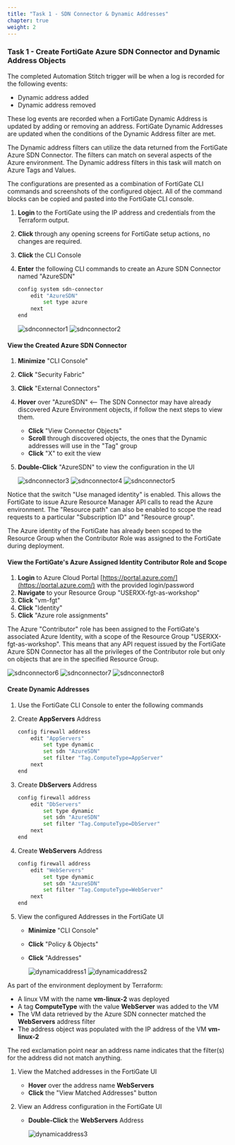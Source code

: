 ```yaml
---
title: "Task 1 - SDN Connector & Dynamic Addresses"
chapter: true
weight: 2
---
```


### Task 1 - Create FortiGate Azure SDN Connector and Dynamic Address Objects

The completed Automation Stitch trigger will be when a log is recorded for the following events:

* Dynamic address added
* Dynamic address removed

These log events are recorded when a FortiGate Dynamic Address is updated by adding or removing an address. FortiGate Dynamic Addresses are updated when the conditions of the Dynamic Address filter are met.

The Dynamic address filters can utilize the data returned from the FortiGate Azure SDN Connector. The filters can match on several aspects of the Azure environment. The Dynamic address filters in this task will match on Azure Tags and Values.

The configurations are presented as a combination of FortiGate CLI commands and screenshots of the configured object.  All of the command blocks can be copied and pasted into the FortiGate CLI console.

1. **Login** to the FortiGate using the IP address and credentials from the Terraform output.
1. **Click** through any opening screens for FortiGate setup actions, no changes are required.
1. **Click** the CLI Console
1. **Enter** the following CLI commands to create an Azure SDN Connector named "AzureSDN"

    ```bash
    config system sdn-connector
        edit "AzureSDN"
            set type azure
        next
    end
    ```

    ![sdnconnector1](../images/sdnconnector-01.jpg)
    ![sdnconnector2](../images/sdnconnector-02.jpg)

#### View the Created Azure SDN Connector

1. **Minimize** "CLI Console"
1. **Click** "Security Fabric"
1. **Click** "External Connectors"
1. **Hover** over "AzureSDN" <-- The SDN Connector may have already discovered Azure Environment objects, if follow the next steps to view them.
    * **Click** "View Connector Objects"
    * **Scroll** through discovered objects, the ones that the Dynamic addresses will use in the "Tag" group
    * **Click** "X" to exit the view

1. **Double-Click** "AzureSDN" to view the configuration in the UI

    ![sdnconnector3](../images/sdnconnector-03.jpg)
    ![sdnconnector4](../images/sdnconnector-04.jpg)
    ![sdnconnector5](../images/sdnconnector-05.jpg)

Notice that the switch "Use managed identity" is enabled. This allows the FortiGate to issue Azure Resource Manager API calls to read the Azure environment.  The "Resource path" can also be enabled to scope the read requests to a particular "Subscription ID" and "Resource group".

The Azure identity of the FortiGate has already been scoped to the Resource Group when the Contributor Role was assigned to the FortiGate during deployment.

#### View the FortiGate's Azure Assigned Identity Contributor Role and Scope

1. **Login** to Azure Cloud Portal [https://portal.azure.com/](https://portal.azure.com/) with the provided login/password
1. **Navigate** to your Resource Group "USERXX-fgt-as-workshop"
1. **Click** "vm-fgt"
1. **Click** "Identity"
1. **Click** "Azure role assignments"

The Azure "Contributor" role has been assigned to the FortiGate's associated Azure Identity, with a scope of the Resource Group "USERXX-fgt-as-workshop". This means that any API request issued by the FortiGate Azure SDN Connector has all the privileges of the Contributor role but only on objects that are in the specified Resource Group.

  ![sdnconnector6](../images/sdnconnector-06.jpg)
  ![sdnconnector7](../images/sdnconnector-07.jpg)
  ![sdnconnector8](../images/sdnconnector-08.jpg)

#### Create Dynamic Addresses

1. Use the FortiGate CLI Console to enter the following commands
1. Create **AppServers** Address

    ```bash
    config firewall address
        edit "AppServers"
            set type dynamic
            set sdn "AzureSDN"
            set filter "Tag.ComputeType=AppServer"
        next
    end
    ```

1. Create **DbServers** Address

    ```bash
    config firewall address
        edit "DbServers"
            set type dynamic
            set sdn "AzureSDN"
            set filter "Tag.ComputeType=DbServer"
        next
    end
    ```

1. Create **WebServers** Address

    ```bash
    config firewall address
        edit "WebServers"
            set type dynamic
            set sdn "AzureSDN"
            set filter "Tag.ComputeType=WebServer"
        next
    end
    ```

1. View the configured Addresses in the FortiGate UI
    * **Minimize** "CLI Console"
    * **Click** "Policy & Objects"
    * **Click** "Addresses"

      ![dynamicaddress1](../images/dynamicaddress-01.jpg)
      ![dynamicaddress2](../images/dynamicaddress-02.jpg)

As part of the environment deployment by Terraform:

* A linux VM with the name **vm-linux-2** was deployed
* A tag **ComputeType** with the value **WebServer** was added to the VM
* The VM data retrieved by the Azure SDN connecter matched the **WebServers** address filter
* The address object was populated with the IP address of the VM **vm-linux-2**

The red exclamation point near an address name indicates that the filter(s) for the address did not match anything.

1. View the Matched addresses in the FortiGate UI
    * **Hover** over the address name **WebServers**
    * **Click** the "View Matched Addresses" button

1. View an Address configuration in the FortiGate UI
    * **Double-Click** the **WebServers** Address

      ![dynamicaddress3](../images/dynamicaddress-03.jpg)
